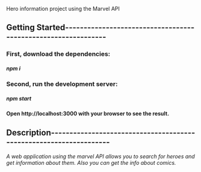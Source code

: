 Hero information project using the Marvel API

<h2>Getting Started--------------------------------------------------------------</h2>

<h3>First, download the dependencies:</h3> 

<h5>npm i</h5>

<h3>Second, run the development server:</h3>

<h5>npm start</h5>

<h4>Open http://localhost:3000 with your browser to see the result.</h4>

<h2>Description-------------------------------------------------------------------</h2>

<p><i>A web application using the marvel API allows you to search for heroes and get information about them. Also you can get the info about comics.</i></p>